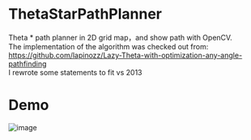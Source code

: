 # ThetaStarPathPlanner
Theta * path planner in 2D grid map，and show path with OpenCV.  
The implementation of the algorithm was checked out from: https://github.com/lapinozz/Lazy-Theta-with-optimization-any-angle-pathfinding   
I rewrote some statements to fit vs 2013  

# Demo
![image](https://github.com/JasonAxm/ThetaStarPathPlanner/blob/master/LazyThetaStar/demo.png)
